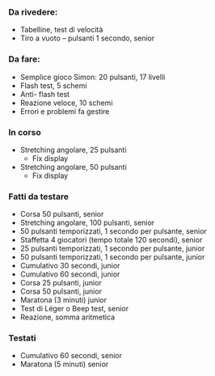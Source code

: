 
### Da rivedere:
- Tabelline, test di velocità
- Tiro a vuoto – pulsanti 1 secondo, senior

### Da fare:
- Semplice gioco Simon: 20 pulsanti, 17 livelli
- Flash test, 5 schemi
- Anti- flash test
- Reazione veloce, 10 schemi
- Errori e problemi fa gestire

### In corso
- Stretching angolare, 25 pulsanti
  - Fix display
- Stretching angolare, 50 pulsanti
  - Fix display

### Fatti da testare
- Corsa 50 pulsanti, senior
- Stretching angolare, 100 pulsanti, senior
- 50 pulsanti temporizzati, 1 secondo per pulsante, senior
- Staffetta 4 giocatori (tempo totale 120 secondi), senior
- 25 pulsanti temporizzati, 1 secondo per pulsante, junior
- 50 pulsanti temporizzati, 1 secondo per pulsante, junior
- Cumulativo 30 secondi, junior
- Cumulativo 60 secondi, junior
- Corsa 25 pulsanti, junior
- Corsa 50 pulsanti, junior
- Maratona (3 minuti) junior
- Test di Léger o Beep test, senior
- Reazione, somma aritmetica


### Testati
- Cumulativo 60 secondi, senior 
- Maratona (5 minuti) senior
